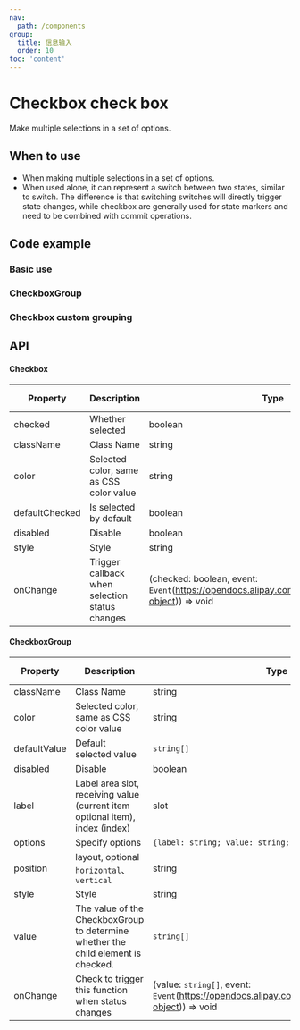 ```yaml
---
nav:
  path: /components
group:
  title: 信息输入
  order: 10
toc: 'content'
---
```


# Checkbox check box

<!-- <code src="../../docs/components/compatibility.tsx" inline="true"></code> -->

Make multiple selections in a set of options.

## When to use

- When making multiple selections in a set of options.
- When used alone, it can represent a switch between two states, similar to switch. The difference is that switching switches will directly trigger state changes, while checkbox are generally used for state markers and need to be combined with commit operations.

## Code example

### Basic use

<code src='../../demo/pages/Checkbox/index'></code>

### CheckboxGroup

<!-- <code src='pages/CheckboxGroup/index'></code> -->

### Checkbox custom grouping

<!-- <code src='pages/CheckboxCustomGroup/index'></code> -->

## API

#### Checkbox

| Property           | Description                    | Type                                                                                              | Default Value |
| -------------- | ----------------------- | ------------------------------------------------------------------------------------------------- | ------ |
| checked        | Whether selected                | boolean                                                                                           | -      |
| className      | Class Name                    | string                                                                                            | -      |
| color          | Selected color, same as CSS color value | string                                                                                            | -      |
| defaultChecked | Is selected by default            | boolean                                                                                           | -      |
| disabled       | Disable                | boolean                                                                                           | false  |
| style          | Style                    | string                                                                                            | -      |
| onChange       | Trigger callback when selection status changes  | (checked: boolean, event: `Event`(https://opendocs.alipay.com/mini/framework/event-object)) => void | -      |

#### CheckboxGroup

| Property         | Description                                                         | Type                                                                                            | Default Value      |
| ------------ | ------------------------------------------------------------ | ----------------------------------------------------------------------------------------------- | ----------- |
| className    | Class Name                                                         | string                                                                                          | -           |
| color        | Selected color, same as CSS color value                                      | string                                                                                          | -           |
| defaultValue | Default selected value                                                 | `string[]`                                                                                      | -           |
| disabled     | Disable                                                     | boolean                                                                                         | false       |
| label        | Label area slot, receiving value (current item optional item), index (index) | slot                                                                                            | -           |
| options      | Specify options                                                   | `{label: string; value: string; disabled: boolean}[]`                                           | -           |
| position     | layout, optional `horizontal`、`vertical`                          | string                                                                                          | `vertical`  |
| style        | Style                                                         | string                                                                                          | -           |
| value        | The value of the CheckboxGroup to determine whether the child element is checked.                       | `string[]`                                                                                      | -           |
| onChange     | Check to trigger this function when status changes                                     | (value: `string[]`, event: `Event`(https://opendocs.alipay.com/mini/framework/event-object)) => void | -           |
